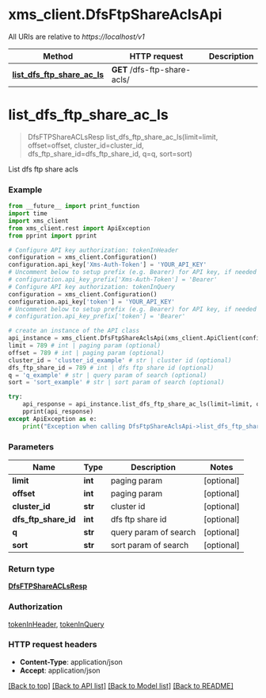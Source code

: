 # xms_client.DfsFtpShareAclsApi

All URIs are relative to *https://localhost/v1*

Method | HTTP request | Description
------------- | ------------- | -------------
[**list_dfs_ftp_share_ac_ls**](DfsFtpShareAclsApi.md#list_dfs_ftp_share_ac_ls) | **GET** /dfs-ftp-share-acls/ | 


# **list_dfs_ftp_share_ac_ls**
> DfsFTPShareACLsResp list_dfs_ftp_share_ac_ls(limit=limit, offset=offset, cluster_id=cluster_id, dfs_ftp_share_id=dfs_ftp_share_id, q=q, sort=sort)



List dfs ftp share acls

### Example
```python
from __future__ import print_function
import time
import xms_client
from xms_client.rest import ApiException
from pprint import pprint

# Configure API key authorization: tokenInHeader
configuration = xms_client.Configuration()
configuration.api_key['Xms-Auth-Token'] = 'YOUR_API_KEY'
# Uncomment below to setup prefix (e.g. Bearer) for API key, if needed
# configuration.api_key_prefix['Xms-Auth-Token'] = 'Bearer'
# Configure API key authorization: tokenInQuery
configuration = xms_client.Configuration()
configuration.api_key['token'] = 'YOUR_API_KEY'
# Uncomment below to setup prefix (e.g. Bearer) for API key, if needed
# configuration.api_key_prefix['token'] = 'Bearer'

# create an instance of the API class
api_instance = xms_client.DfsFtpShareAclsApi(xms_client.ApiClient(configuration))
limit = 789 # int | paging param (optional)
offset = 789 # int | paging param (optional)
cluster_id = 'cluster_id_example' # str | cluster id (optional)
dfs_ftp_share_id = 789 # int | dfs ftp share id (optional)
q = 'q_example' # str | query param of search (optional)
sort = 'sort_example' # str | sort param of search (optional)

try:
    api_response = api_instance.list_dfs_ftp_share_ac_ls(limit=limit, offset=offset, cluster_id=cluster_id, dfs_ftp_share_id=dfs_ftp_share_id, q=q, sort=sort)
    pprint(api_response)
except ApiException as e:
    print("Exception when calling DfsFtpShareAclsApi->list_dfs_ftp_share_ac_ls: %s\n" % e)
```

### Parameters

Name | Type | Description  | Notes
------------- | ------------- | ------------- | -------------
 **limit** | **int**| paging param | [optional] 
 **offset** | **int**| paging param | [optional] 
 **cluster_id** | **str**| cluster id | [optional] 
 **dfs_ftp_share_id** | **int**| dfs ftp share id | [optional] 
 **q** | **str**| query param of search | [optional] 
 **sort** | **str**| sort param of search | [optional] 

### Return type

[**DfsFTPShareACLsResp**](DfsFTPShareACLsResp.md)

### Authorization

[tokenInHeader](../README.md#tokenInHeader), [tokenInQuery](../README.md#tokenInQuery)

### HTTP request headers

 - **Content-Type**: application/json
 - **Accept**: application/json

[[Back to top]](#) [[Back to API list]](../README.md#documentation-for-api-endpoints) [[Back to Model list]](../README.md#documentation-for-models) [[Back to README]](../README.md)

